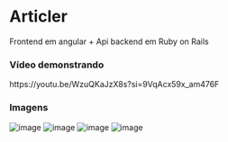 <h1>Articler</h1>
<p>Frontend em angular + Api backend em Ruby on Rails</p>
<h3>Vídeo demonstrando</h3>
https://youtu.be/WzuQKaJzX8s?si=9VqAcx59x_am476F
<h3>Imagens</h3>

![image](https://github.com/AlgumCorrupto/articler/assets/112904295/121222a7-90d1-4892-bc2a-10a08316eb5e)
![image](https://github.com/AlgumCorrupto/articler/assets/112904295/db2ed43b-2342-48ee-9358-0e2c2c0d097a)
![image](https://github.com/AlgumCorrupto/articler/assets/112904295/855eb790-c9dd-4bde-93da-1b094bdcf863)
![image](https://github.com/AlgumCorrupto/articler/assets/112904295/c6a00930-1730-4159-8749-4685068cc99b)
